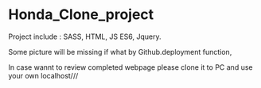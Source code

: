 # Honda_Clone_project

Project include : SASS, HTML, JS ES6, Jquery.


Some picture will be missing if what by Github.deployment function, 

In case wannt to review completed webpage please clone it to PC and use your own localhost///

